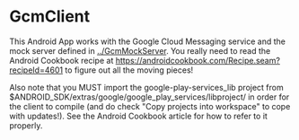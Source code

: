 GcmClient
========

This Android App works with the Google Cloud Messaging service and the mock server
defined in [../GcmMockServer](https://github.com/AndroidCook/Android-Cookbook-Examples/tree/master/GcmMockServer). 
You really need to read the Android Cookbook recipe at
https://androidcookbook.com/Recipe.seam?recipeId=4601 to figure out all the moving pieces!

Also note that you MUST import the google-play-services\_lib project from $ANDROID\_SDK/extras/google/google\_play\_services/libproject/ in order for the client to compile
(and do check "Copy projects into workspace" to cope with updates!).
See the Android Cookbook article for how to refer to it properly.
